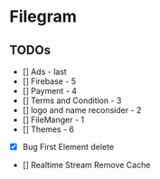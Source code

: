 # Filegram



## TODOs

- [] Ads  - last
- [] Firebase - 5
- [] Payment - 4
- [] Terms and Condition - 3
- [] logo and name reconsider - 2 
- [] FileManger  - 1
- [] Themes - 6
- [x] Bug First Element delete
- [] Realtime Stream Remove Cache 